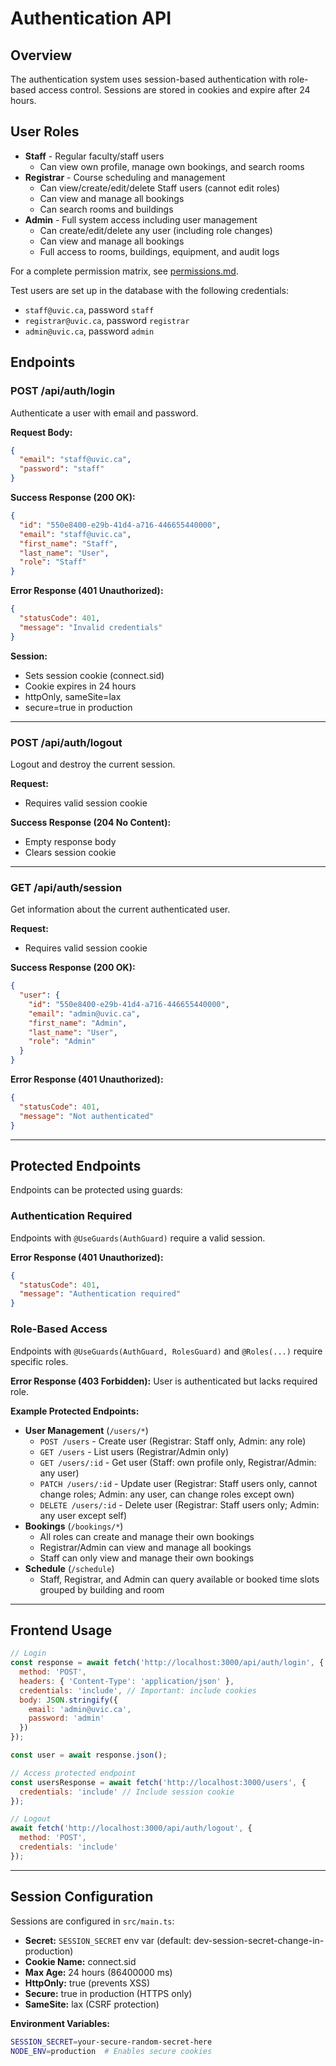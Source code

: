 # Authentication API

## Overview

The authentication system uses session-based authentication with role-based access control. Sessions are stored in cookies and expire after 24 hours.

## User Roles

- **Staff** - Regular faculty/staff users
  - Can view own profile, manage own bookings, and search rooms
- **Registrar** - Course scheduling and management
  - Can view/create/edit/delete Staff users (cannot edit roles)
  - Can view and manage all bookings
  - Can search rooms and buildings
- **Admin** - Full system access including user management
  - Can create/edit/delete any user (including role changes)
  - Can view and manage all bookings
  - Full access to rooms, buildings, equipment, and audit logs

For a complete permission matrix, see [permissions.md](./permissions.md).

Test users are set up in the database with the following credentials:
- `staff@uvic.ca`, password `staff`
- `registrar@uvic.ca`, password `registrar`
- `admin@uvic.ca`, password `admin`

## Endpoints

### POST /api/auth/login

Authenticate a user with email and password.

**Request Body:**
```json
{
  "email": "staff@uvic.ca",
  "password": "staff"
}
```

**Success Response (200 OK):**
```json
{
  "id": "550e8400-e29b-41d4-a716-446655440000",
  "email": "staff@uvic.ca",
  "first_name": "Staff",
  "last_name": "User",
  "role": "Staff"
}
```

**Error Response (401 Unauthorized):**
```json
{
  "statusCode": 401,
  "message": "Invalid credentials"
}
```

**Session:**
- Sets session cookie (connect.sid)
- Cookie expires in 24 hours
- httpOnly, sameSite=lax
- secure=true in production

---

### POST /api/auth/logout

Logout and destroy the current session.

**Request:**
- Requires valid session cookie

**Success Response (204 No Content):**
- Empty response body
- Clears session cookie

---

### GET /api/auth/session

Get information about the current authenticated user.

**Request:**
- Requires valid session cookie

**Success Response (200 OK):**
```json
{
  "user": {
    "id": "550e8400-e29b-41d4-a716-446655440000",
    "email": "admin@uvic.ca",
    "first_name": "Admin",
    "last_name": "User",
    "role": "Admin"
  }
}
```

**Error Response (401 Unauthorized):**
```json
{
  "statusCode": 401,
  "message": "Not authenticated"
}
```

---

## Protected Endpoints

Endpoints can be protected using guards:

### Authentication Required
Endpoints with `@UseGuards(AuthGuard)` require a valid session.

**Error Response (401 Unauthorized):**
```json
{
  "statusCode": 401,
  "message": "Authentication required"
}
```

### Role-Based Access
Endpoints with `@UseGuards(AuthGuard, RolesGuard)` and `@Roles(...)` require specific roles.

**Error Response (403 Forbidden):**
User is authenticated but lacks required role.

**Example Protected Endpoints:**
- **User Management** (`/users/*`)
  - `POST /users` - Create user (Registrar: Staff only, Admin: any role)
  - `GET /users` - List users (Registrar/Admin only)
  - `GET /users/:id` - Get user (Staff: own profile only, Registrar/Admin: any user)
  - `PATCH /users/:id` - Update user (Registrar: Staff users only, cannot change roles; Admin: any user, can change roles except own)
  - `DELETE /users/:id` - Delete user (Registrar: Staff users only; Admin: any user except self)
- **Bookings** (`/bookings/*`)
  - All roles can create and manage their own bookings
  - Registrar/Admin can view and manage all bookings
  - Staff can only view and manage their own bookings
- **Schedule** (`/schedule`)
  - Staff, Registrar, and Admin can query available or booked time slots grouped by building and room

---

## Frontend Usage

```javascript
// Login
const response = await fetch('http://localhost:3000/api/auth/login', {
  method: 'POST',
  headers: { 'Content-Type': 'application/json' },
  credentials: 'include', // Important: include cookies
  body: JSON.stringify({
    email: 'admin@uvic.ca',
    password: 'admin'
  })
});

const user = await response.json();

// Access protected endpoint
const usersResponse = await fetch('http://localhost:3000/users', {
  credentials: 'include' // Include session cookie
});

// Logout
await fetch('http://localhost:3000/api/auth/logout', {
  method: 'POST',
  credentials: 'include'
});
```

---

## Session Configuration

Sessions are configured in `src/main.ts`:

- **Secret:** `SESSION_SECRET` env var (default: dev-session-secret-change-in-production)
- **Cookie Name:** connect.sid
- **Max Age:** 24 hours (86400000 ms)
- **HttpOnly:** true (prevents XSS)
- **Secure:** true in production (HTTPS only)
- **SameSite:** lax (CSRF protection)

**Environment Variables:**
```bash
SESSION_SECRET=your-secure-random-secret-here
NODE_ENV=production  # Enables secure cookies
```
